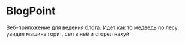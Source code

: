 # BlogPoint
Веб-приложение для ведения блога.
Идет как то медведь по лесу, увидел машина горит, сел в неё и сгорел нахуй

